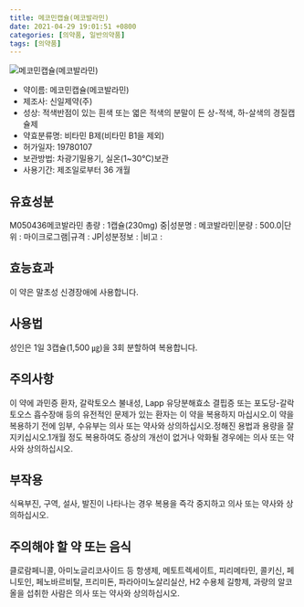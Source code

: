 ```yaml
---
title: 메코민캡슐(메코발라민)
date: 2021-04-29 19:01:51 +0800
categories: [의약품, 일반의약품]
tags: [의약품]
---
```

![메코민캡슐(메코발라민)](https://nedrug.mfds.go.kr/pbp/cmn/itemImageDownload/151326612280200053)

- 약이름: 메코민캡슐(메코발라민)
- 제조사: 신일제약(주)
- 성상: 적색반점이 있는 흰색 또는 엷은 적색의 분말이 든 상-적색, 하-살색의 경질캡슐제
- 약효분류명: 비타민 B제(비타민 B1을 제외)
- 허가일자: 19780107
- 보관방법: 차광기밀용기, 실온(1~30℃)보관
- 사용기간: 제조일로부터 36 개월
## 유효성분
M050436메코발라민
총량 : 1캡슐(230mg) 중|성분명 : 메코발라민|분량 : 500.0|단위 : 마이크로그램|규격 : JP|성분정보 : |비고 :
## 효능효과
이 약은 말초성 신경장애에 사용합니다.
## 사용법
성인은 1일 3캡슐(1,500 ㎍)을 3회 분할하여 복용합니다.
## 주의사항
이 약에 과민증 환자, 갈락토오스 불내성, Lapp 유당분해효소 결핍증 또는 포도당-갈락토오스 흡수장애 등의 유전적인 문제가 있는 환자는 이 약을 복용하지 마십시오.이 약을 복용하기 전에 임부, 수유부는 의사 또는 약사와 상의하십시오.정해진 용법과 용량을 잘 지키십시오.1개월 정도 복용하여도 증상의 개선이 없거나 악화될 경우에는 의사 또는 약사와 상의하십시오.
## 부작용
식욕부진, 구역, 설사, 발진이 나타나는 경우 복용을 즉각 중지하고 의사 또는 약사와 상의하십시오.
## 주의해야 할 약 또는 음식
클로람페니콜, 아미노글리코사이드 등 항생제, 메토트렉세이트, 피리메타민, 콜키신, 페니토인, 페노바르비탈, 프리미돈, 파라아미노살리실산, H2 수용체 길항제, 과량의 알코올을 섭취한 사람은 의사 또는 약사와 상의하십시오.
